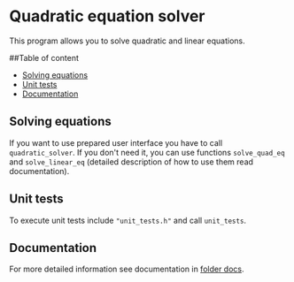 # Quadratic equation solver

This program allows you to solve quadratic and linear equations. 

##Table of content

* [Solving equations](#solving-equations)
* [Unit tests](#unit-tests)
* [Documentation](#documentation)

## Solving equations

If you want to use prepared user interface you have to call `quadratic_solver`. If you don't need it, you can use functions `solve_quad_eq` and `solve_linear_eq` (detailed description of how to use them read documentation).

## Unit tests

To execute unit tests include `"unit_tests.h"` and call `unit_tests`. 

## Documentation

For more detailed information see documentation in [folder docs](https://github.com/vian96/quadratic_equation_c/tree/main/docs).
    
